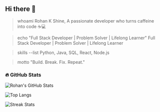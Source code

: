## Hi there 👋
> whoami
Rohan K Shine, A passionate developer who turns caffeine into code ☕💻

> echo "Full Stack Developer | Problem Solver | Lifelong Learner"
Full Stack Developer | Problem Solver | Lifelong Learner

> skills --list
Python, Java, SQL, React, Node.js

> motto
"Build. Break. Fix. Repeat."




### 🔥 GitHub Stats

![Rohan's GitHub Stats](https://github-readme-stats.vercel.app/api?username=Rohan-60&show_icons=true&theme=codeSTACKr)

![Top Langs](https://github-readme-stats.vercel.app/api/top-langs/?username=rRohan-60&layout=compact&theme=codeSTACKr)

![Streak Stats](https://github-readme-streak-stats.herokuapp.com/?user=Rohan-60&theme=codeSTACKr)


<!--
**Rohan-60/Rohan-60** is a ✨ _special_ ✨ repository because its `README.md` (this file) appears on your GitHub profile.

Here are some ideas to get you started:

- 🔭 I’m currently working on ...
- 🌱 I’m currently learning ...
- 👯 I’m looking to collaborate on ...
- 🤔 I’m looking for help with ...
- 💬 Ask me about ...
- 📫 How to reach me: ...
- 😄 Pronouns: ...
- ⚡ Fun fact: ...
-->
